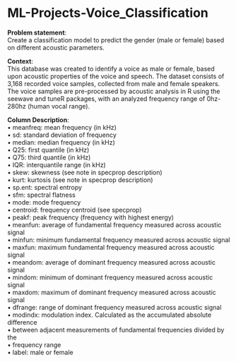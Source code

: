 # ML-Projects-Voice_Classification

**Problem statement**:<br>
Create a classification model to predict the gender (male or female) based on different acoustic parameters.

**Context**:<br>
This database was created to identify a voice as male or female, based upon acoustic properties of the voice and speech. The dataset consists of 3,168 recorded voice samples, collected from male and female speakers. The voice samples are pre-processed by acoustic analysis in R using the seewave and tuneR packages, with an analyzed frequency range of 0hz-280hz (human vocal range).

**Column Description**:<br>
• meanfreq: mean frequency (in kHz)<br>
• sd: standard deviation of frequency<br>
• median: median frequency (in kHz)<br>
• Q25: first quantile (in kHz)<br>
• Q75: third quantile (in kHz)<br>
• IQR: interquantile range (in kHz)<br>
• skew: skewness (see note in specprop description)<br>
• kurt: kurtosis (see note in specprop description)<br>
• sp.ent: spectral entropy<br>
• sfm: spectral flatness<br>
• mode: mode frequency<br>
• centroid: frequency centroid (see specprop)<br>
• peakf: peak frequency (frequency with highest energy)<br>
• meanfun: average of fundamental frequency measured across acoustic signal<br>
• minfun: minimum fundamental frequency measured across acoustic signal<br>
• maxfun: maximum fundamental frequency measured across acoustic signal<br>
• meandom: average of dominant frequency measured across acoustic signal<br>
• mindom: minimum of dominant frequency measured across acoustic signal<br>
• maxdom: maximum of dominant frequency measured across acoustic signal<br>
• dfrange: range of dominant frequency measured across acoustic signal<br>
• modindx: modulation index. Calculated as the accumulated absolute difference<br>
• between adjacent measurements of fundamental frequencies divided by the<br>
• frequency range<br>
• label: male or female<br>
